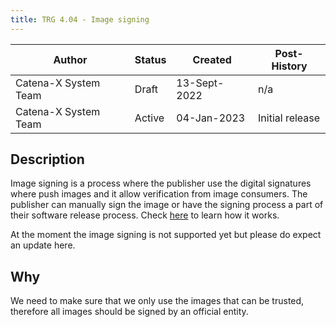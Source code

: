 ```yaml
---
title: TRG 4.04 - Image signing
---
```


| Author               | Status | Created      | Post-History    |
|----------------------|--------|--------------|-----------------|
| Catena-X System Team | Draft  | 13-Sept-2022 | n/a             |
| Catena-X System Team | Active | 04-Jan-2023  | Initial release |

## Description

Image signing is a process where the publisher use the digital signatures where push images and it allow verification from image consumers. The publisher can manually sign the image or have the signing process a 
part of their software release process. Check [here](https://docs.docker.com/engine/security/trust/#signing-images-with-docker-content-trust) to learn how it works.

At the moment the image signing is not supported yet but please do expect an update here.


## Why

We need to make sure that we only use the images that can be trusted, therefore all images should be signed by an official entity.
